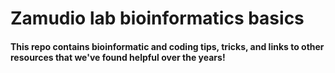 # Zamudio lab bioinformatics basics

#### This repo contains bioinformatic and coding tips, tricks, and links to other resources that we've found helpful over the years!
